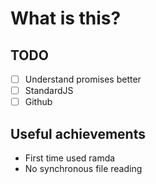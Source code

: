 What is this?
===

TODO
---
- [ ] Understand promises better
- [ ] StandardJS
- [ ] Github

Useful achievements
---
- First time used ramda
- No synchronous file reading
